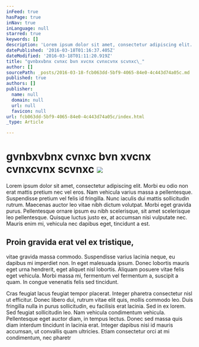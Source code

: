 ```yaml
---
inFeed: true
hasPage: true
inNav: true
inLanguage: null
starred: true
keywords: []
description: 'Lorem ipsum dolor sit amet, consectetur adipiscing elit. Morbi eu odio non erat mattis pretium nec vel eros. Nam vehicula varius massa a pellentesque. Suspendisse pretium vel felis id fringilla. Nunc iaculis dui mattis sollicitudin rutrum. Maecenas auctor leo vitae nibh dictum volutpat. Morbi eget gravida purus. Pellentesque ornare ipsum eu nibh scelerisque, sit amet scelerisque leo pellentesque. Quisque luctus justo ex, at accumsan nisi vulputate nec. Mauris enim mi, vehicula nec dapibus eget, tincidunt a est.'
datePublished: '2016-03-18T01:16:37.405Z'
dateModified: '2016-03-18T01:11:20.919Z'
title: "gvnbxvbnx cvnxc bvn xvcnx cvnxcvnx scvnxc\_"
author: []
sourcePath: _posts/2016-03-18-fcb063dd-5bf9-4065-84e0-4c443d74a05c.md
published: true
authors: []
publisher:
  name: null
  domain: null
  url: null
  favicon: null
url: fcb063dd-5bf9-4065-84e0-4c443d74a05c/index.html
_type: Article

---
```

# gvnbxvbnx cvnxc bvn xvcnx cvnxcvnx scvnxc ![](https://the-grid-user-content.s3-us-west-2.amazonaws.com/321cf999-20ab-4b97-8b79-632af5d3fcd9.jpg)

Lorem ipsum dolor sit amet, consectetur adipiscing elit. Morbi eu odio non erat mattis pretium nec vel eros. Nam vehicula varius massa a pellentesque. Suspendisse pretium vel felis id fringilla. Nunc iaculis dui mattis sollicitudin rutrum. Maecenas auctor leo vitae nibh dictum volutpat. Morbi eget gravida purus. Pellentesque ornare ipsum eu nibh scelerisque, sit amet scelerisque leo pellentesque. Quisque luctus justo ex, at accumsan nisi vulputate nec. Mauris enim mi, vehicula nec dapibus eget, tincidunt a est.

## Proin gravida erat vel ex tristique, 

vitae gravida massa commodo. Suspendisse varius lacinia neque, eu dapibus mi imperdiet non. In eget malesuada ipsum. Donec lobortis mauris eget urna hendrerit, eget aliquet nisl lobortis. Aliquam posuere vitae felis eget vehicula. Morbi massa mi, fermentum vel fermentum a, suscipit a quam. In congue venenatis felis sed tincidunt.

Cras feugiat lacus feugiat tempor placerat. Integer pharetra consectetur nisl ut efficitur. Donec libero dui, rutrum vitae elit quis, mollis commodo leo. Duis fringilla nulla in purus sollicitudin, eu facilisis erat lacinia. Sed in ex lorem. Sed feugiat sollicitudin leo. Nam vehicula condimentum vehicula. Pellentesque eget auctor diam, in tempus lectus. Donec sed massa quis diam interdum tincidunt in lacinia erat. Integer dapibus nisi id mauris accumsan, ut convallis quam ultricies. Etiam consectetur orci at mi condimentum, nec pharetr